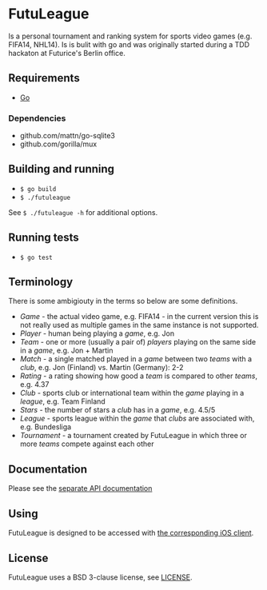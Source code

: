 # FutuLeague

Is a personal tournament and ranking system for sports video games (e.g. FIFA14, NHL14). Is is bulit with go and was originally started during a TDD hackaton at Futurice's Berlin office.

## Requirements

* [Go](http://golang.org/doc/install)

### Dependencies

* github.com/mattn/go-sqlite3
* github.com/gorilla/mux

## Building and running

* `$ go build`
* `$ ./futuleague`

See `$ ./futuleague -h` for additional options.

## Running tests

* `$ go test`

## Terminology

There is some ambigiouty in the terms so below are some definitions.

- *Game* - the actual video game, e.g. FIFA14 - in the current version this is not really used as multiple games in the same instance is not supported.
- *Player* - human being playing a _game_, e.g. Jon
- *Team* - one or more (usually a pair of) _players_ playing on the same side in a _game_, e.g. Jon + Martin
- *Match* - a single matched played in a _game_ between two _teams_ with a _club_, e.g. Jon (Finland) vs. Martin (Germany): 2-2
- *Rating* - a rating showing how good a _team_ is compared to other _teams_, e.g. 4.37
- *Club* - sports club or international team within the _game_ playing in a _league_, e.g. Team Finland
- *Stars* - the number of stars a _club_ has in a _game_, e.g. 4.5/5
- *League* - sports league within the _game_ that _clubs_ are associated with, e.g. Bundesliga
- *Tournament* - a tournament created by FutuLeague in which three or more _teams_ compete against each other

## Documentation

Please see the [separate API documentation](doc/api.md)

## Using

FutuLeague is designed to be accessed with [the corresponding iOS client](https://github.com/futurice/futuleague-ios).

## License

FutuLeague uses a BSD 3-clause license, see [LICENSE](LICENSE).
